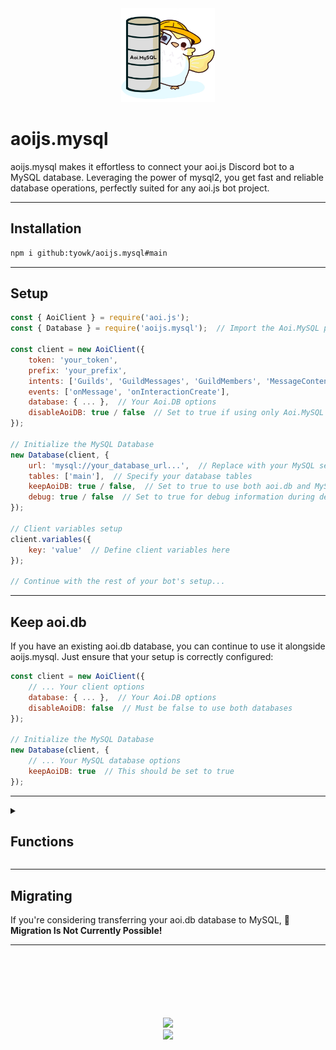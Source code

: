 <div align="center">
  <img src="https://raw.githubusercontent.com/tyowk/aoi.mysql/refs/heads/main/.github/uwu.png" width="150">
</div>

# aoijs.mysql

aoijs.mysql makes it effortless to connect your aoi.js Discord bot to a MySQL database. Leveraging the power of mysql2, you get fast and reliable database operations, perfectly suited for any aoi.js bot project.</p>

---

## Installation

```bash
npm i github:tyowk/aoijs.mysql#main
```

---

## Setup

```javascript
const { AoiClient } = require('aoi.js');
const { Database } = require('aoijs.mysql');  // Import the Aoi.MySQL package

const client = new AoiClient({
    token: 'your_token',
    prefix: 'your_prefix',
    intents: ['Guilds', 'GuildMessages', 'GuildMembers', 'MessageContent'],
    events: ['onMessage', 'onInteractionCreate'],
    database: { ... },  // Your Aoi.DB options
    disableAoiDB: true / false  // Set to true if using only Aoi.MySQL
});

// Initialize the MySQL Database
new Database(client, {
    url: 'mysql://your_database_url...',  // Replace with your MySQL server URI
    tables: ['main'],  // Specify your database tables
    keepAoiDB: true / false,  // Set to true to use both aoi.db and MySQL
    debug: true / false  // Set to true for debug information during development
});

// Client variables setup
client.variables({
    key: 'value'  // Define client variables here
});

// Continue with the rest of your bot's setup...
```

---

## Keep aoi.db

If you have an existing aoi.db database, you can continue to use it alongside aoijs.mysql. Just ensure that your setup is correctly configured:

```javascript
const client = new AoiClient({
    // ... Your client options
    database: { ... },  // Your Aoi.DB options
    disableAoiDB: false  // Must be false to use both databases
});

// Initialize the MySQL Database
new Database(client, {
    // ... Your MySQL database options
    keepAoiDB: true  // This should be set to true
});
```

---

<details>
<summary>
  
## Functions
</summary>

These 36 custom functions works like a normal existing functions *( only the name and inside the functions are different )* 

And these functions can only work if you set `keepAoiDB` to true<br><br>
```
$mysqlAdvanceCooldown
$mysqlChannelCooldown
$mysqlCloseTicket
$mysqlCooldown
$mysqlCreateTemporaryVar
$mysqlDatabasePing
$mysqlDeleteVar
$mysqlGetChannelVar
$mysqlGetCooldownTime
$mysqlGetGlobalUserVar
$mysqlGetGuildVar
$mysqlGetLeaderboardInfo
$mysqlGetMessageVar
$mysqlGetTimeout
$mysqlGetUserVar
$mysqlGetVar
$mysqlGlobalCooldown
$mysqlGlobalUserLeaderBoard
$mysqlGuildCooldown
$mysqlGuildLeaderBoard
$mysqlIsTicket
$mysqlIsVariableExist
$mysqlNewTicket
$mysqlRawLeaderboard
$mysqlResetGlobalUserVar
$mysqlResetGuildVar
$mysqlResetUserVar
$mysqlSetChannelVar
$mysqlSetGlobalUserVar
$mysqlSetGuildVar
$mysqlSetMessageVar
$mysqlSetUserVar
$mysqlSetVar
$mysqlStopTimeout
$mysqlTimeoutList
$mysqlUserLeaderBoard
```
</details>

---

## Migrating

If you're considering transferring your aoi.db database to MySQL, **🚫 Migration Is Not Currently Possible!**

---

<div align="center">
<br>
<br>
<br>
<br>
<br>
<br>
<img src="https://aoi.js.org/_astro/icon_new.C4KTn9Lv_Z232q1W.webp" width="100">
<br>
<a href="https://aoi.js.org/invite">
<img src="https://img.shields.io/discord/773352845738115102?logo=discord&logoColor=white&color=3182b0&style=for-the-badge">
</a>
</div>
